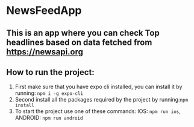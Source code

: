 # NewsFeedApp

## This is an app where you can check Top headlines based on data fetched from https://newsapi.org

## How to run the project:
  1. First make sure that you have expo cli installed, you can install it by running: ``` npm i -g expo-cli ```
  2. Second install all the packages required by the project by running:``` npm install ```
  3. To start the project use one of these commands: IOS: ``` npm run ios ```, ANDROID: ``` npm run android ```
